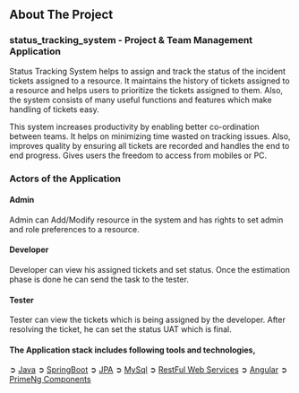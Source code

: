 ## About The Project

### status_tracking_system - Project & Team Management Application

Status Tracking System helps to assign and track the status of the incident tickets assigned to a resource.  It maintains the history of tickets assigned to a resource and helps users to prioritize the tickets assigned to them. Also, the system consists of many useful functions and features which make handling of tickets easy. 

This system increases productivity by enabling better co-ordination between teams. It helps on minimizing time wasted on tracking issues. Also, improves quality by ensuring all tickets are recorded and handles the end to end progress. Gives users the freedom to access from mobiles or PC. 

### Actors of the Application

#### Admin
Admin can Add/Modify resource in the system and has rights to set admin and role preferences to a resource. 

#### Developer
Developer can view his assigned tickets and set status. Once the estimation phase is done he can send the task to the tester.  

#### Tester
Tester can view the tickets which is being assigned by the developer. After resolving the ticket, he can set the status UAT which is final. 

#### The Application stack includes following tools and technologies,

➲ [Java](https://docs.oracle.com/javase/tutorial/)
➲ [SpringBoot](https://spring.io/projects/spring-boot)
➲ [JPA](https://spring.io/projects/spring-data-jpa)
➲ [MySql](https://www.mysqltutorial.org/)
➲ [RestFul Web Services](https://spring.io/guides/gs/rest-service/)
➲ [Angular](https://angular.io/)
➲ [PrimeNg Components](https://www.primefaces.org/primeng/#/setup)